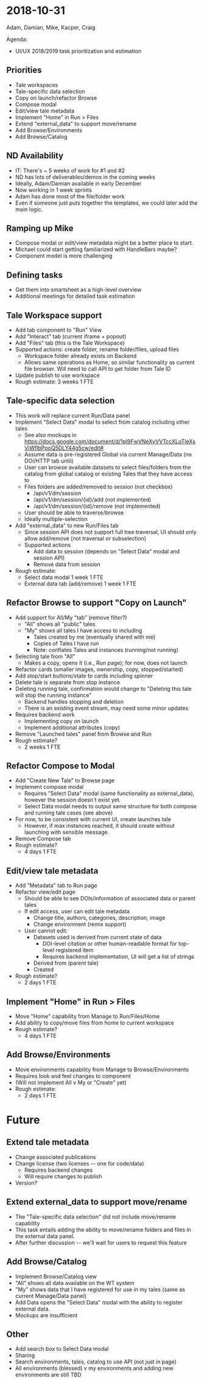 
2018-10-31
===============
Adam, Damian, Mike, Kacper, Craig

Agenda:
* UI/UX 2018/2019 task prioritization and estimation

Priorities
----------
* Tale workspaces
* Tale-specific data selection
* Copy on launch/refactor Browse
* Compose modal
* Edit/view tale metadata
* Implement "Home" in Run > Files
* Extend "external_data" to support move/rename
* Add Browse/Environments
* Add Browse/Catalog


ND Availability
---------------
* IT: There's ~ 5 weeks of work for #1 and #2
* ND has lots of deliverables/demos in the coming weeks
* Ideally, Adam/Damian available in early December
* Now working in 1 week sprints
* Adam has done most of the file/folder work
* Even if someone just puts together the templates, we could later add the main logic. 

Ramping up Mike
---------------
* Compose modal or edit/view metadata might be a better place to start.
* Michael could start getting familiarized with HandleBars maybe?
* Component model is more challenging

Defining tasks
--------------
* Get them into smartsheet as a high-level overview
* Additional meetings for detailed task estimation 



Tale Workspace support
----------------------
* Add tab component to "Run" View
* Add "Interact" tab (current iframe + popout)
* Add "Files" tab (this is the Tale Workspace)
* Supported actions: create folder, rename folder/files, upload files
  * Workspace folder already exists on Backend
  * Allows same operations as Home, so similar functionality as current file browser. Will need to call API to get folder from Tale ID
* Update publish to use workspace
* Rough estimate: 3 weeks 1 FTE


Tale-specific data selection
----------------------------
* This work will replace current Run/Data panel
* Implement "Select Data" modal to select from catalog including other tales
    * See also mockups in https://docs.google.com/document/d/1pl9FwVNeXyVVTccXLoTIeXsViWflbPpoQ5DLY44g5cw/edit#
    * Assume data is pre-registered Global via current Manage/Data (no DOi/HTTP tab until)
    * User can browse available datasets to select files/folders from the catalog from global catalog or existing Tales that they have access to
    * Files folders are added/removed to session (not checkbox)
        * /api/v1/dm/session
        * /api/v1/dm/session/{id}/add (not implemented)
        * /api/v1/dm/session/{id}/remove (not implemented)
    * User should be able to traverse/browse
    * Ideally multiple-selection
* Add "external_data" to new Run/Files tab
    * Since session API does not support full tree traversal, UI should only allow add/remove (not traversal or subselection)
    * Supported actions
        * Add data to session (depends on "Select Data" modal and session API)
        * Remove data from session
* Rough estimate:
    * Select data modal                1 week 1 FTE
    * External data tab (add/remove)   1 week 1 FTE


Refactor Browse to support "Copy on Launch"
-------------------------------------------
* Add support for All/My "tab" (remove filter?)
   * "All" shows all "public" tales
   * "My" shows all tales I have access to including
       - Tales created by me (eventually shared with me)
       - Copies of Tales I have run
       - Note: conflates Tales and instances (running/not running)
* Selecting tale from "All" 
   * Makes a copy, opens it (i.e., Run page); for now, does not launch
* Refactor cards (smaller images, ownership, copy, stopped/started)
* Add stop/start buttons/state to cards including spinner
* Delete tale is separate from stop instance
* Deleting running tale, confirmation would change to "Deleting this tale will stop the running instance"
    * Backend handles stopping and deletion
    * There is an existing event stream, may need some minor updates
* Requires backend work
    * Implementing copy on launch
    * Implement additional attributes (copy)
* Remove "Launched tales" panel from Browse and Run
* Rough estimate?
    * 2 weeks 1 FTE

Refactor Compose to Modal
-------------------------
* Add "Create New Tale" to Browse page
* Implement compose modal
    * Requires "Select Data" modal (same functionality as external_data), however the session doesn't exist yet.
    * Select Data modal needs to output same structure for both compose and running tale cases (see above)
* For now, to be consistent with current UI, create launches tale
    * However, if max instances reached, it should create without launching with sensible message.
* Remove Compose tab
* Rough estimate?
    * 4 days 1 FTE


Edit/view tale metadata
-----------------------
* Add "Metadata" tab to Run page
* Refactor view/edit page
  * Should be able to see DOIs/information of associated data or parent tales
  * If edit access, user can edit tale metadata
      * Change title, authors, categories, description, image
      * Change environment (remix support)
  * User cannot edit:
      * Datasets used is derived from current state of data
          * DOI-level citation or other human-readable format for top-level registered item
          * Requires backend implementation, UI will get a list of strings 
      * Derived from (parent tale)
      * Created
* Rough estimate?
    * 2 days 1 FTE
      

Implement "Home" in Run > Files
-------------------------------
* Move "Home" capability from Manage to Run/Files/Home
* Add ability to copy/move files from home to current workspace
* Rough estimate?
    * 4 days 1 FTE

Add Browse/Environments
-----------------------
* Move environments capability from Manage to Browse/Environments
* Requires look and feel changes to component
* (Will not implement All v My or "Create" yet)
* Rough estimate:
    * 2 days 1 FTE



Future 
======


Extend tale metadata
--------------------
* Change associated publications
* Change license (two licenses -- one for code/data)
  * Requires backend changes
  * Will require changes to publish
* Version?

Extend external_data to support move/rename
-------------------------------------------
* The "Tale-specific data selection" did not include move/rename capability
* This task entails adding the ability to move/rename folders and files in the external data panel.
* After further discussion -- we'll wait for users to request this feature

Add Browse/Catalog
------------------
* Implement Browse/Catalog view
* "All" shows all data available on the WT system
* "My" shows data that I have registered for use in my tales (same as current Manage/Data panel)
* Add Data opens the "Select Data" modal with the ability to register external data. 
* Mockups are insufficient

Other
-------
* Add search box to Select Data modal
* Sharing
* Search environments, tales, catalog to use API (not just in page)
* All environments (blessed) v my environments and adding new environments are still TBD